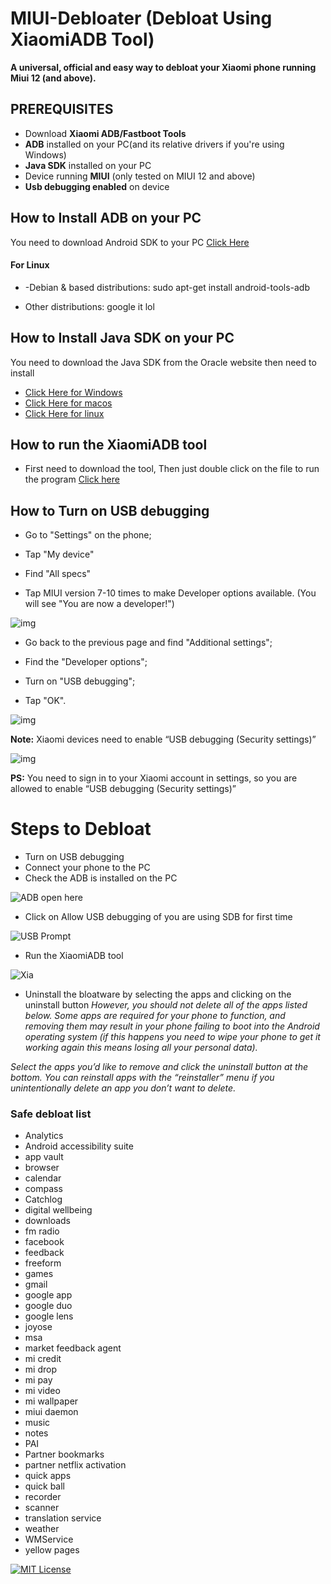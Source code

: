 
# MIUI-Debloater (Debloat Using XiaomiADB Tool)

**A universal, official and easy way to debloat your Xiaomi phone running Miui 12 (and above).**



## PREREQUISITES
- Download **Xiaomi ADB/Fastboot Tools**
- **ADB** installed on your PC(and its relative drivers if you're using Windows)
- **Java SDK** installed on your PC 
- Device running **MIUI** (only tested on MIUI 12 and above)
- **Usb debugging enabled** on device

## How to Install ADB on your PC 
You need to download Android SDK to your PC 
[Click Here](https://www.xda-developers.com/install-adb-windows-macos-linux/)

#### For Linux 
- -Debian & based distributions: sudo apt-get install android-tools-adb

- Other distributions: google it lol

## How to Install Java SDK on your PC
You need to download the Java SDK from the Oracle website then need to install
- [Click Here for Windows](https://www.oracle.com/java/technologies/downloads/#jdk20-windows)
- [Click Here for macos](https://www.oracle.com/java/technologies/downloads/#jdk20-mac)
- [Click Here for linux](https://www.oracle.com/java/technologies/downloads/#jdk20-linux)

## How to run the XiaomiADB tool
- First need to download the tool, Then just double click on the file to run the program [Click here](https://github.com/kirthandev/MIUI-Debloater-official/blob/main/src/tools/Xiaomi%20ADB%20%26%20Fastboot%20Tools.jar)

## How to Turn on **USB debugging**
- Go to "Settings" on the phone;

- Tap "My device"

- Find "All specs"

- Tap MIUI version 7-10 times to make Developer options available. (You will see "You are now a developer!")

![img](https://github.com/kirthandev/MIUI-Debloater-official/blob/main/src/assets/USB%20Debugging/4A9CDF25-DCED-4927-8D06-A4A40B9B90E4.png)
<br>
- Go back to the previous page and find "Additional settings";

- Find the "Developer options";

- Turn on "USB debugging";

- Tap "OK".

![img](https://github.com/kirthandev/MIUI-Debloater-official/blob/main/src/assets/USB%20Debugging/1BCCA223-F920-4ebf-9E6F-F1714B123802.png)

**Note:** Xiaomi devices need to enable “USB debugging (Security settings)”

![img](https://github.com/kirthandev/MIUI-Debloater-official/blob/main/src/assets/USB%20Debugging/84B97807-29C8-4956-8C96-B15C6643C589.png)

**PS:** You need to sign in to your Xiaomi account in settings, so you are allowed to enable “USB debugging (Security settings)”

# Steps to Debloat
- Turn on USB debugging 
- Connect your phone to the PC 
- Check the ADB is installed on the PC 

![ADB open here](https://github.com/kirthandev/MIUI-Debloater-official/blob/main/src/assets/ADB/ADBOpenHere.png) 

- Click on Allow USB debugging of you are using SDB for first time 

![USB Prompt](https://github.com/kirthandev/MIUI-Debloater-official/blob/main/src/assets/2147483648_-210146-768x612.png)

- Run the XiaomiADB tool 

![Xia](https://github.com/kirthandev/MIUI-Debloater-official/blob/main/src/assets/Xiaomi%20ADB%20%26%20fastboot%20tools.png)

- Uninstall the bloatware by selecting the apps and clicking on the uninstall button
*However, you should not delete all of the apps listed below. Some apps are required for your phone to function, and removing them may result in your phone failing to boot into the Android operating system (if this happens you need to wipe your phone to get it working again this means losing all your personal data).*

*Select the apps you’d like to remove and click the uninstall button at the bottom. You can reinstall apps with the “reinstaller” menu if you unintentionally delete an app you don’t want to delete.*

### Safe debloat list

- Analytics
- Android accessibility suite
- app vault
- browser
- calendar
- compass
- Catchlog
- digital wellbeing
- downloads
- fm radio
- facebook
- feedback
- freeform
- games
- gmail
- google app
- google duo
- google lens
- joyose
- msa
- market feedback agent
- mi credit
- mi drop
- mi pay
- mi video
- mi wallpaper
- miui daemon
- music
- notes
- PAI
- Partner bookmarks
- partner netflix activation
- quick apps
- quick ball
- recorder
- scanner
- translation service
- weather
- WMService
- yellow pages


[![MIT License](https://img.shields.io/badge/License-MIT-green.svg)](https://choosealicense.com/licenses/mit/)
